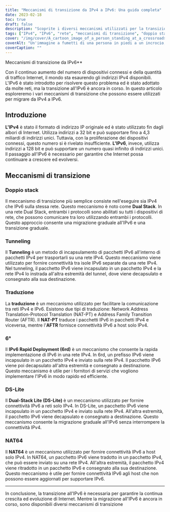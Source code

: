 ```yaml
---
title: "Meccanismi di transizione da IPv4 a IPv6: Una guida completa"
date: 2023-02-18
toc: true
draft: false
description: "Scoprite i diversi meccanismi utilizzati per la transizione da IPv4 a IPv6 in questa guida completa."
tags: ["IPv4", "IPv6", "rete", "meccanismi di transizione", "doppio stack", "NAT64", "DNS64", "Tunneling IPv6", "ISATAP", "6to4", "DS-lite", "MAP-T", "Migrazione IPv6", "protocolli di rete", "protocollo internet", "architettura di rete", "routing", "subnetting", "indirizzamento"]
cover: "/img/cover/A_cartoon_image_of_a_person_standing_at_a_crossroads.png"
coverAlt: "Un'immagine a fumetti di una persona in piedi a un incrocio, con un cartello che indica le direzioni IPv4 e IPv6, che rappresenta la scelta e la transizione tra i due protocolli."
coverCaption: ""
---
```

 Meccanismi di transizione da IPv6**

Con il continuo aumento del numero di dispositivi connessi e della quantità di traffico Internet, il mondo sta esaurendo gli indirizzi IPv4 disponibili. L'IPv6 è stato introdotto per risolvere questo problema ed è stato adottato da molte reti, ma la transizione all'IPv6 è ancora in corso. In questo articolo esploreremo i vari meccanismi di transizione che possono essere utilizzati per migrare da IPv4 a IPv6.

## Introduzione

**L'IPv4** è stato il formato di indirizzo IP originale ed è stato utilizzato fin dagli albori di Internet. Utilizza indirizzi a 32 bit e può supportare fino a 4,3 miliardi di indirizzi unici. Tuttavia, con la proliferazione dei dispositivi connessi, questo numero si è rivelato insufficiente. **L'IPv6**, invece, utilizza indirizzi a 128 bit e può supportare un numero quasi infinito di indirizzi unici. Il passaggio all'IPv6 è necessario per garantire che Internet possa continuare a crescere ed evolversi.

## Meccanismi di transizione

### Doppio stack

Il meccanismo di transizione più semplice consiste nell'eseguire sia IPv4 che IPv6 sulla stessa rete. Questo meccanismo è noto come **Dual Stack**. In una rete Dual Stack, entrambi i protocolli sono abilitati su tutti i dispositivi di rete, che possono comunicare tra loro utilizzando entrambi i protocolli. Questo approccio consente una migrazione graduale all'IPv6 e una transizione graduale.

### Tunneling

Il **Tunneling** è un metodo di incapsulamento di pacchetti IPv6 all'interno di pacchetti IPv4 per trasportarli su una rete IPv4. Questo meccanismo viene utilizzato per fornire connettività tra isole IPv6 separate da una rete IPv4. Nel tunneling, il pacchetto IPv6 viene incapsulato in un pacchetto IPv4 e la rete IPv4 lo instrada all'altra estremità del tunnel, dove viene decapsulato e consegnato alla sua destinazione.

### Traduzione

La **traduzione** è un meccanismo utilizzato per facilitare la comunicazione tra reti IPv4 e IPv6. Esistono due tipi di traduzione: Network Address Translation-Protocol Translation (NAT-PT) e Address Family Transition Router (AFTR). Il **NAT-PT** traduce i pacchetti IPv6 in pacchetti IPv4 e viceversa, mentre l'**AFTR** fornisce connettività IPv6 a host solo IPv4.

### 6°

Il **IPv6 Rapid Deployment (6rd)** è un meccanismo che consente la rapida implementazione di IPv6 in una rete IPv4. In 6rd, un prefisso IPv6 viene incapsulato in un pacchetto IPv4 e inviato sulla rete IPv4. Il pacchetto IPv6 viene poi decapsulato all'altra estremità e consegnato a destinazione. Questo meccanismo è utile per i fornitori di servizi che vogliono implementare l'IPv6 in modo rapido ed efficiente.

### DS-Lite

Il **Dual-Stack Lite (DS-Lite)** è un meccanismo utilizzato per fornire connettività IPv6 a reti solo IPv4. In DS-Lite, un pacchetto IPv6 viene incapsulato in un pacchetto IPv4 e inviato sulla rete IPv4. All'altra estremità, il pacchetto IPv6 viene decapsulato e consegnato a destinazione. Questo meccanismo consente la migrazione graduale all'IPv6 senza interrompere la connettività IPv4.

### NAT64

Il **NAT64** è un meccanismo utilizzato per fornire connettività IPv6 a host solo IPv4. In NAT64, un pacchetto IPv6 viene tradotto in un pacchetto IPv4, che può essere inviato su una rete IPv4. All'altra estremità, il pacchetto IPv4 viene ritradotto in un pacchetto IPv6 e consegnato alla sua destinazione. Questo meccanismo è utile per fornire connettività IPv6 agli host che non possono essere aggiornati per supportare IPv6.

______

In conclusione, la transizione all'IPv6 è necessaria per garantire la continua crescita ed evoluzione di Internet. Mentre la migrazione all'IPv6 è ancora in corso, sono disponibili diversi meccanismi di transizione
